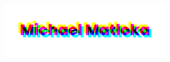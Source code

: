 <a href="https://matloka.com/"><img alt="Michael Matloka in CMYK" src="https://raw.githubusercontent.com/Twixes/Twixes/main/banner.png"/></a>

